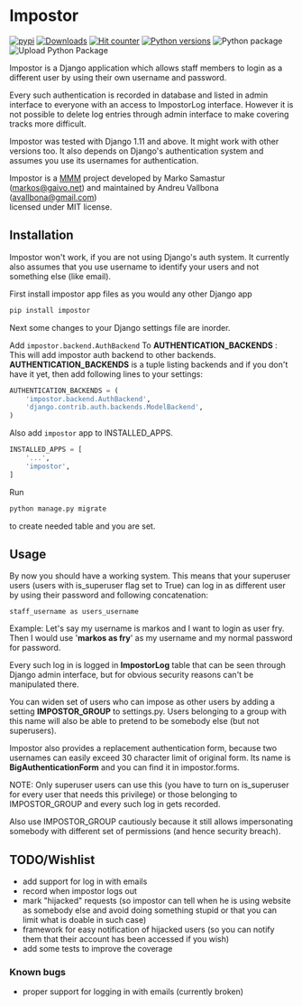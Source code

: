 # Impostor

[![pypi](https://img.shields.io/pypi/v/impostor.svg)](https://pypi.python.org/pypi/impostor/)
[![Downloads](https://pepy.tech/badge/impostor)](https://pepy.tech/project/impostor)
[![Hit counter](http://hits.dwyl.com/avallbona/impostor.svg)](http://hits.dwyl.com/avallbona/impostor)
[![Python versions](https://img.shields.io/pypi/pyversions/impostor.svg)](https://pypi.org/project/Impostor/)
![Python package](https://github.com/avallbona/Impostor/workflows/Python%20package/badge.svg?branch=master)
![Upload Python Package](https://github.com/avallbona/Impostor/workflows/Upload%20Python%20Package/badge.svg?branch=master)

Impostor is a Django application which allows staff members to login as
a different user by using their own username and password.

Every such authentication is recorded in database and listed in admin
interface to everyone with an access to ImpostorLog interface. However it is
not possible to delete log entries through admin interface to make covering
tracks more difficult.

Impostor was tested with Django 1.11 and above. It might work with
other versions too. It also depends on Django's authentication system and
assumes you use its usernames for authentication.

Impostor is a [MMM](http://mmm.si) project  developed by Marko Samastur
(markos@gaivo.net) and maintained by Andreu Vallbona (avallbona@gmail.com)  
licensed under MIT license.


## Installation
Impostor won't work, if you are not using Django's auth system. It currently
also assumes that you use username to identify your users and not something
else (like email).

First install impostor app files as you would any other Django app

```bash
pip install impostor
```

Next some changes to your Django settings file are inorder.

Add `impostor.backend.AuthBackend` To **AUTHENTICATION_BACKENDS** :
This will add impostor auth backend to other backends. **AUTHENTICATION_BACKENDS**
is a tuple listing backends and if you don't have it yet, then add following
lines to your settings:


```python
AUTHENTICATION_BACKENDS = (
    'impostor.backend.AuthBackend',
    'django.contrib.auth.backends.ModelBackend',
)
```

Also add `impostor` app to INSTALLED_APPS.

```python
INSTALLED_APPS = [
    '...', 
    'impostor',
]
```

Run

```bash
python manage.py migrate
```

to create needed table and you are set.

## Usage

By now you should have a working system. This means that your superuser users
(users with is_superuser flag set to True) can log in as different user by
using their password and following concatenation:

```
staff_username as users_username
```

Example: Let's say my username is markos and I want to login as user fry.
Then I would use '**markos as fry**' as my username and my normal password for
password.

Every such log in is logged in **ImpostorLog** table that can be seen through
Django admin interface, but for obvious security reasons can't be
manipulated there.

You can widen set of users who can impose as other users by adding a setting
**IMPOSTOR_GROUP** to settings.py. Users belonging to a group with this name
will also be able to pretend to be somebody else (but not superusers).

Impostor also provides a replacement authentication form, because two
usernames can easily exceed 30 character limit of original form. Its name
is **BigAuthenticationForm** and you can find it in impostor.forms.

NOTE: Only superuser users can use this (you have to turn on is_superuser
for every user that needs this privilege) or those belonging to
IMPOSTOR_GROUP and every such log in gets recorded.

Also use IMPOSTOR_GROUP cautiously because it still allows impersonating
somebody with different set of permissions (and hence security breach).


## TODO/Wishlist

* add support for log in with emails
* record when impostor logs out
* mark "hijacked" requests (so impostor can tell when he is using website as
  somebody else and avoid doing something stupid or that you can limit what is
  doable in such case)
* framework for easy notification of hijacked users (so you can notify them
  that their account has been accessed if you wish)
* add some tests to improve the coverage

### Known bugs

* proper support for logging in with emails (currently broken)
